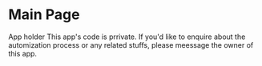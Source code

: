 # Main Page
App holder
This app's code is prrivate. If you'd like to enquire about the automization process or any related stuffs, please meessage the owner of this app.
